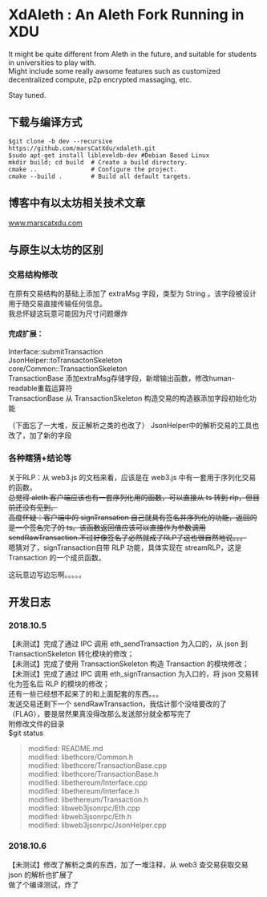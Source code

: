 # XdAleth : An Aleth Fork Running in XDU

It might be quite different from Aleth in the future, and suitable for students in universities to play with.  
Might include some really awsome features such as customized decentralized compute, p2p encrypted massaging, etc.  

Stay tuned.  

## 下载与编译方式
```
$git clone -b dev --recursive https://github.com/marsCatXdu/xdaleth.git  
$sudo apt-get install libleveldb-dev #Debian Based Linux  
mkdir build; cd build  # Create a build directory.  
cmake ..               # Configure the project.  
cmake --build .        # Build all default targets.  

```
## 博客中有以太坊相关技术文章
www.marscatxdu.com  

## 与原生以太坊的区别
### 交易结构修改
在原有交易结构的基础上添加了 extraMsg 字段，类型为 String 。该字段被设计用于随交易直接传输任何信息。  
我总怀疑这玩意可能因为尺寸问题爆炸  


#### 完成扩展：
Interface::submitTransaction  
JsonHelper::toTransactonSkeleton  
core/Common::TransactionSkeleton  
TransactionBase 添加extraMsg存储字段，新增输出函数，修改human-readable重载运算符  
TransactionBase 从 TransactionSkeleton 构造交易的构造器添加字段初始化功能  

（下面忘了一大堆，反正解析之类的也改了） 
JsonHelper中的解析交易的工具也改了，加了新的字段  

### 各种瞎猜+结论等
关于RLP：从 web3.js 的文档来看，应该是在 web3.js 中有一套用于序列化交易的函数。  
~~总觉得 aleth 客户端应该也有一套序列化用的函数，可以直接从 ts 转到 rlp，但目前还没有见到。~~  
~~高度怀疑：客户端中的 signTransation 自己就具有签名并序列化的功能，返回的是一个签名完了的 ts。该函数返回值应该可以直接作为参数调用 sendRawTransaction.不过好像签名了必然就成了RLP了这也很自然地说。。。~~  
嗯猜对了，signTransaction自带 RLP 功能，具体实现在 streamRLP，这是 Transaction 的一个成员函数。  


这玩意边写边忘啊。。。。。  

## 开发日志
### 2018.10.5
【未测试】完成了通过 IPC 调用 eth_sendTransaction 为入口的，从 json 到 TransactionSkeleton 转化模块的修改；  
【未测试】完成了使用 TransactionSkeleton 构造 Transaction 的模块修改；  
【未测试】完成了通过 IPC 调用 eth_signTransaction 为入口的，将 json 交易转化为签名后 RLP 的模块的修改；  
还有一些已经想不起来了的和上面配套的东西。。。  
发送交易还剩下一个 sendRawTransaction，我估计那个没啥要改的了（FLAG），要是居然果真没得改那么发送部分就全都写完了  
附修改文件的目录  
$git status   
>	modified:   README.md  
>	modified:   libethcore/Common.h  
>	modified:   libethcore/TransactionBase.cpp  
>	modified:   libethcore/TransactionBase.h  
>	modified:   libethereum/Interface.cpp  
>	modified:   libethereum/Interface.h  
>	modified:   libethereum/Transaction.h  
>	modified:   libweb3jsonrpc/Eth.cpp  
>	modified:   libweb3jsonrpc/Eth.h  
>	modified:   libweb3jsonrpc/JsonHelper.cpp  

### 2018.10.6  
【未测试】修改了解析之类的东西，加了一堆注释，从 web3 查交易获取交易 json 的解析也扩展了  
做了个编译测试，炸了  
